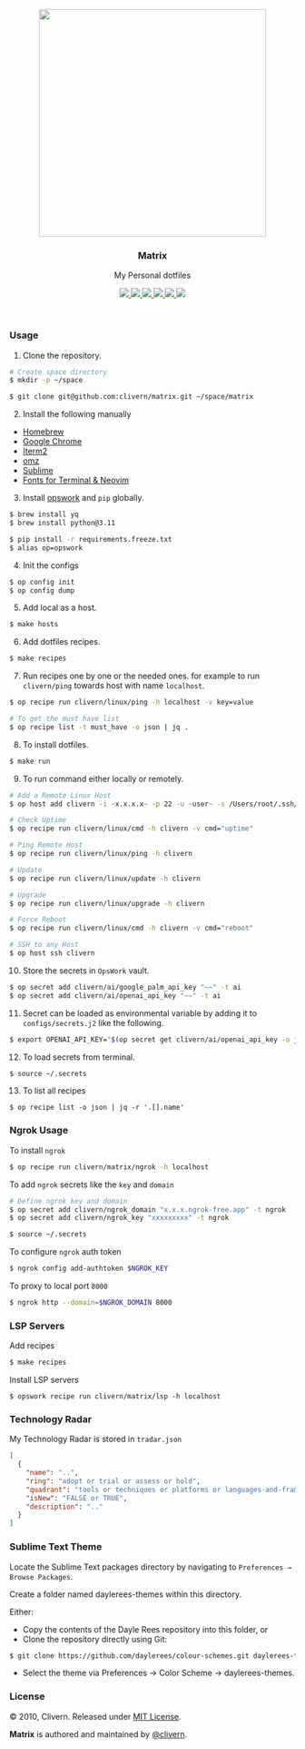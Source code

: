 <p align="center">
    <img src="https://raw.githubusercontent.com/clivern/matrix/main/static/logo.png?v=021" width="400" />
    <h3 align="center">Matrix</h3>
    <p align="center">My Personal dotfiles</p>
    <p align="center">
        <a href="https://github.com/Clivern/Matrix/actions/workflows/ci.yml">
           <img src="https://github.com/Clivern/Matrix/actions/workflows/ci.yml/badge.svg?branch=main"/>
        </a>
        <a href="https://clivern.betteruptime.com/">
           <img src="https://uptime.betterstack.com/status-badges/v2/monitor/1evgt.svg"/>
        </a>
        <a href="https://pypi.org/project/opswork/">
            <img src="https://img.shields.io/badge/Built_with-OpsWork-blue"/>
        </a>
        <a href="https://radar.thoughtworks.com/?documentId=https%3A%2F%2Fraw.githubusercontent.com%2FClivern%2FMatrix%2Fmain%2Ftradar.json">
            <img src="https://img.shields.io/badge/Technology-Radar-green.svg">
        </a>
        <a href="https://github.com/Clivern/Matrix/releases">
            <img src="https://img.shields.io/badge/Version-5.6.0-1abc9c.svg">
        </a>
        <a href="https://github.com/Clivern/Matrix/blob/master/LICENSE">
            <img src="https://img.shields.io/badge/LICENSE-MIT-blue.svg">
        </a>
    </p>
</p>
<br/>


### Usage

1. Clone the repository.

```zsh
# Create space directory
$ mkdir -p ~/space

$ git clone git@github.com:clivern/matrix.git ~/space/matrix
```

2. Install the following manually

- [Homebrew](https://brew.sh/)
- [Google Chrome](https://www.google.com/intl/en_uk/chrome/)
- [Iterm2](https://iterm2.com/)
- [omz](https://ohmyz.sh/)
- [Sublime](https://www.sublimetext.com/)
- [Fonts for Terminal & Neovim](./fonts/)


3. Install [opswork](https://pypi.org/project/opswork/) and `pip` globally.

```zsh
$ brew install yq
$ brew install python@3.11

$ pip install -r requirements.freeze.txt
$ alias op=opswork
```

4. Init the configs

```zsh
$ op config init
$ op config dump
```

5. Add local as a host.

```zsh
$ make hosts
```

6. Add dotfiles recipes.

```zsh
$ make recipes
```

7. Run recipes one by one or the needed ones. for example to run `clivern/ping` towards host with name `localhost`.

```zsh
$ op recipe run clivern/linux/ping -h localhost -v key=value

# To get the must have list
$ op recipe list -t must_have -o json | jq .
```

8. To install dotfiles.

```zsh
$ make run
```

9. To run command either locally or remotely.

```zsh
# Add a Remote Linux Host
$ op host add clivern -i ~x.x.x.x~ -p 22 -u ~user~ -s /Users/root/.ssh/id_rsa.pem

# Check Uptime
$ op recipe run clivern/linux/cmd -h clivern -v cmd="uptime"

# Ping Remote Host
$ op recipe run clivern/linux/ping -h clivern

# Update
$ op recipe run clivern/linux/update -h clivern

# Upgrade
$ op recipe run clivern/linux/upgrade -h clivern

# Force Reboot
$ op recipe run clivern/linux/cmd -h clivern -v cmd="reboot"

# SSH to any Host
$ op host ssh clivern
```

10. Store the secrets in `OpsWork` vault.

```zsh
$ op secret add clivern/ai/google_palm_api_key "~~" -t ai
$ op secret add clivern/ai/openai_api_key "~~" -t ai
```

11. Secret can be loaded as environmental variable by adding it to `configs/secrets.j2` like the following.

```zsh
$ export OPENAI_API_KEY="$(op secret get clivern/ai/openai_api_key -o json | jq -r '.[0].value')"
```

12. To load secrets from terminal.

```zsh
$ source ~/.secrets
```

13. To list all recipes

```
$ op recipe list -o json | jq -r '.[].name'
```


### Ngrok Usage

To install `ngrok`

```zsh
$ op recipe run clivern/matrix/ngrok -h localhost
```

To add `ngrok` secrets like the `key` and `domain`

```zsh
# Define ngrok key and domain
$ op secret add clivern/ngrok_domain "x.x.x.ngrok-free.app" -t ngrok
$ op secret add clivern/ngrok_key "xxxxxxxxx" -t ngrok

$ source ~/.secrets
```

To configure `ngrok` auth token

```zsh
$ ngrok config add-authtoken $NGROK_KEY
```

To proxy to local port `8000`

```zsh
$ ngrok http --domain=$NGROK_DOMAIN 8000
```


### LSP Servers

Add recipes

```zsh
$ make recipes
```

Install LSP servers

```
$ opswork recipe run clivern/matrix/lsp -h localhost
```


### Technology Radar

My Technology Radar is stored in `tradar.json`

```json
[
  {
    "name": "..",
    "ring": "adopt or trial or assess or hold",
    "quadrant": "tools or techniques or platforms or languages-and-frameworks",
    "isNew": "FALSE or TRUE",
    "description": ".."
  }
]
```

### Sublime Text Theme

Locate the Sublime Text packages directory by navigating to `Preferences → Browse Packages`.

Create a folder named daylerees-themes within this directory.

Either:

- Copy the contents of the Dayle Rees repository into this folder, or
- Clone the repository directly using Git:

```zsh
$ git clone https://github.com/daylerees/colour-schemes.git daylerees-themes
```

- Select the theme via Preferences → Color Scheme → daylerees-themes.


### License

© 2010, Clivern. Released under [MIT License](https://opensource.org/licenses/mit-license.php).

**Matrix** is authored and maintained by [@clivern](http://github.com/clivern).
